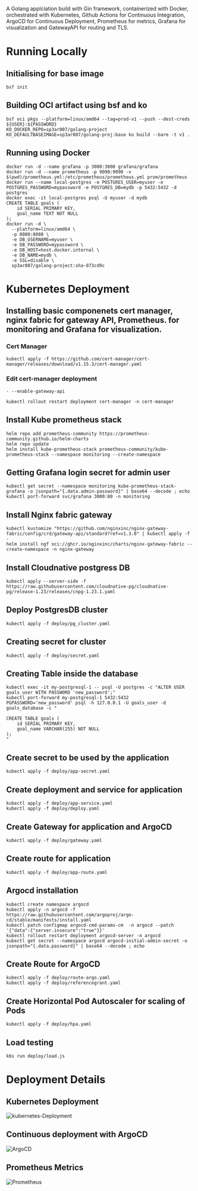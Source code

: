 A Golang applciation build with Gin framework, containerized with Docker, orchestrated with Kubernetes, Github Actions for Continuous Integration, ArgoCD for Continuous Deployment, Prometheus for metrics, Grafana for visualization and GatewayAPI for routing and TLS.

# Running Locally 

## Initialising for base image
```
bsf init
``` 
## Building OCI artifact using bsf and ko
```
bsf oci pkgs --platform=linux/amd64 --tag=prod-v1 --push --dest-creds ${USER}:${PASSWORD}
KO_DOCKER_REPO=sp3ar007/golang-project KO_DEFAULTBASEIMAGE=sp3ar007/golang-proj:base ko build --bare -t v1 .
```
## Running using Docker
```
docker run -d --name grafana -p 3000:3000 grafana/grafana
docker run -d --name prometheus -p 9090:9090 -v $(pwd)/prometheus.yml:/etc/prometheus/prometheus.yml prom/prometheus
docker run --name local-postgres -e POSTGRES_USER=myuser -e POSTGRES_PASSWORD=mypassword -e POSTGRES_DB=mydb -p 5432:5432 -d postgres
docker exec -it local-postgres psql -U myuser -d mydb
CREATE TABLE goals (
    id SERIAL PRIMARY KEY,
    goal_name TEXT NOT NULL
);
docker run -d \
  --platform=linux/amd64 \
  -p 8080:8080 \
  -e DB_USERNAME=myuser \
  -e DB_PASSWORD=mypassword \
  -e DB_HOST=host.docker.internal \
  -e DB_NAME=mydb \
  -e SSL=disable \
  sp3ar007/golang-project:sha-073cd9c
```    

# Kubernetes Deployment

## Installing basic componenets cert manager, nginx fabric for gateway API, Prometheus. for monitoring and Grafana for visualization. 

### Cert Manager
```
kubectl apply -f https://github.com/cert-manager/cert-manager/releases/download/v1.15.3/cert-manager.yaml
```
### Edit cert-manager deployment 
```
- --enable-gateway-api
```
```
kubectl rollout restart deployment cert-manager -n cert-manager
```

## Install Kube prometheus stack
```
helm repo add prometheus-community https://prometheus-community.github.io/helm-charts
helm repo update
helm install kube-prometheus-stack prometheus-community/kube-prometheus-stack --namespace monitoring --create-namespace

```
## Getting Grafana login secret for admin user

```
kubectl get secret --namespace monitoring kube-prometheus-stack-grafana -o jsonpath="{.data.admin-password}" | base64 --decode ; echo
kubectl port-forward svc/grafana 3000:80 -n monitoring
```

## Install Nginx fabric gateway
```
kubectl kustomize "https://github.com/nginxinc/nginx-gateway-fabric/config/crd/gateway-api/standard?ref=v1.3.0" | kubectl apply -f -
helm install ngf oci://ghcr.io/nginxinc/charts/nginx-gateway-fabric --create-namespace -n nginx-gateway
```


## Install Cloudnative postgress DB 

```
kubectl apply --server-side -f https://raw.githubusercontent.com/cloudnative-pg/cloudnative-pg/release-1.23/releases/cnpg-1.23.1.yaml
```

## Deploy PostgresDB cluster

```    
kubectl apply -f deploy/pg_cluster.yaml   
```
## Creating secret for cluster

```
kubectl apply -f deploy/secret.yaml
```

## Creating Table inside the database

```
kubectl exec -it my-postgresql-1 -- psql -U postgres -c "ALTER USER goals_user WITH PASSWORD 'new_password';"
kubectl port-forward my-postgresql-1 5432:5432
PGPASSWORD='new_password' psql -h 127.0.0.1 -U goals_user -d goals_database -c "

CREATE TABLE goals (
    id SERIAL PRIMARY KEY,
    goal_name VARCHAR(255) NOT NULL
);
"
```

## Create secret to be used by the application 
```
kubectl apply -f deploy/app-secret.yaml
```


## Create deployment and  service for application
```
kubectl apply -f deploy/app-service.yaml
kubectl apply -f deploy/deploy.yaml
```
## Create Gateway for application and ArgoCD
```
kubectl apply -f deploy/gateway.yaml
```

## Create route for application
```
kubectl apply -f deploy/app-route.yaml
```
## Argocd installation 
```
kubectl create namespace argocd
kubectl apply -n argocd -f https://raw.githubusercontent.com/argoproj/argo-cd/stable/manifests/install.yaml
kubectl patch configmap argocd-cmd-params-cm  -n argocd --patch '{"data":{"server.insecure":"true"}}'
kubectl rollout restart deployment argocd-server -n argocd
kubectl get secret --namespace argocd argocd-initial-admin-secret -o jsonpath="{.data.password}" | base64 --decode ; echo 
```

## Create Route for ArgoCD  
```
kubectl apply -f deploy/route-argo.yaml
kubectl apply -f deploy/referencegrant.yaml
```

## Create Horizontal Pod Autoscaler for scaling of Pods
```
kubectl apply -f deploy/hpa.yaml

```
## Load testing 
```
k6s run deploy/load.js
```

# Deployment Details

## Kubernetes Deployment

![kubernetes-Deployment](images/k8s-deploy.png)

## Continuous deployment with ArgoCD

![ArgoCD](images/k8s-argocd.png)

## Prometheus Metrics

![Prometheus](images/prometheus.png)
